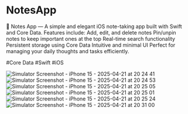 # NotesApp
📝 Notes App — A simple and elegant iOS note-taking app built with Swift and Core Data. Features include: Add, edit, and delete notes Pin/unpin notes to keep important ones at the top Real-time search functionality Persistent storage using Core Data Intuitive and minimal UI Perfect for managing your daily thoughts and tasks efficiently.

#Core Data #Swift #iOS




![Simulator Screenshot - iPhone 15 - 2025-04-21 at 20 24 41](https://github.com/user-attachments/assets/6e5b8225-371a-4deb-9998-e999df57bd4e)
![Simulator Screenshot - iPhone 15 - 2025-04-21 at 20 24 53](https://github.com/user-attachments/assets/534c7f97-f1c4-4769-af10-598ce8cd115f)
![Simulator Screenshot - iPhone 15 - 2025-04-21 at 20 25 05](https://github.com/user-attachments/assets/6d30222d-2359-4ead-837f-e6da998d34d3)
![Simulator Screenshot - iPhone 15 - 2025-04-21 at 20 25 01](https://github.com/user-attachments/assets/c4b1977e-208e-4028-9c04-cbf3c6f42348)
![Simulator Screenshot - iPhone 15 - 2025-04-21 at 20 25 24](https://github.com/user-attachments/assets/86a94e76-80b3-4aca-ab3b-e604594a1114)
![Simulator Screenshot - iPhone 15 - 2025-04-21 at 20 31 00](https://github.com/user-attachments/assets/4266b012-06b8-4d05-b1d4-1621273ddfd4)
